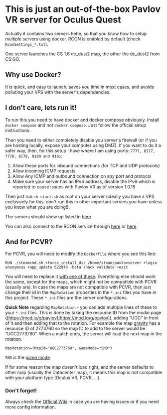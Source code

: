 # This is just an out-of-the-box Pavlov VR server for Oculus Quest

Actually it contains two servers hehe, so that you know how to setup multiple servers using docker. RCON is enabled by default (check `RconSettings_*.txt`).

One server launches the CS 1.6 de_dust2 map, the other the de_dust2 from CS:GO.

## Why use Docker?

It is quick, and easy to launch, saves you time in most cases, and avoids polluting your VPS with the server's dependencies.

## I don't care, lets run it!

To run this you need to have docker and docker compose obviously. Install `docker compose` and not `docker-compose`. Just follow the official setup instructions.

Then you need to either completely disable you server's firewall (or if you are hosting locally, expose your computer using DMZ).
If you want to do it a safer way, then, for this setup I have where I am using ports: `7777, 8177, 7778, 8178, 9100 and 9101`:

1. Allow these ports for inbound connections (for TCP and UDP protocols)
2. Allow incoming ICMP requests
3. Allow Any ICMP and outbound connection on any port and protocol
4. Make sure your server has an IPv4 address, disable the IPv6 which is reported to cause issues with Pavlov VR as of version 1.0.19

Then just run `sh start.sh` as root on your server (ideally you have a VPS exclusively for this, don't run this in other important servers you have unless you know what you are doing!).

The servers should show up listed in [here](https://pavlovwiki.com/index.php/Setting_up_a_dedicated_server#Seeing_your_server_in_a_Master_List).

You can also connect to the RCON service through [here](https://pavlovservers.com/) or [here](https://pavlovhorde.com/).

## And for PCVR?

For PCVR, you will need to modify the `Dockerfile` where you see this line:

```
RUN ./steamcmd.sh +force_install_dir /home/steam/pavlovserver +login anonymous +app_update 622970 -beta shack validate +exit
```

You will need to replace it [with one of these](https://pavlovwiki.com/index.php/Setting_up_a_dedicated_server#Step_5:_User_SteamCMD_to_install_Pavlov). Everything else should work the same, except for the maps, which might not be compatible with PCVR (usually are). In case the maps are not compatible with PCVR, then just change their id in the `MapRotation` properties in the `*.ini` files you have in this project. These `*.ini` files are the server configurations.

**Quick Note** regarding `MapRotation` - you can add multiple lines of these to your `*.ini` files. This is done by taking the resource ID from the modio page ([https://mod.io/g/pavlov](https://mod.io/g/pavlov)), adding “UGC” in front of it and then adding that to the rotation. For example the map [gravity](https://mod.io/g/pavlov/m/gravity1) has a resource ID of 2773760 so the map ID to add to the server would be “UGC2773760”. When a match ends, the server will load the next map in the rotation.

```
MapRotation=(MapId="UGC2773760", GameMode="SND")
```

`SND` is the [game mode](https://pavlovwiki.com/index.php/Setting_up_a_dedicated_server#Game_Modes).

If for some reason the map doesn't load right, and the server defaults to other map (usually the Datacenter map), it means this map is not compatible with your platform type (Oculus VR, PCVR, ...).

### Don't forget!

Always check the [Official Wiki](https://pavlovwiki.com/index.php/Setting_up_a_dedicated_server) in case you are having issues or if you need more config information.
